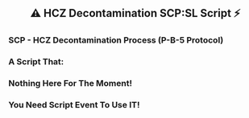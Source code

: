 <h2 align="center"> ⚠️ HCZ Decontamination SCP:SL Script ⚡️ </h2>

###

<h3 align="left">SCP - HCZ Decontamination Process (P-B-5 Protocol) </h3>

###

<h3 align="left">A Script That:</h3>

###

<h3 align="left">
Nothing Here For The Moment!

###

<h3 align="left">You Need Script Event To Use IT!</h3>
